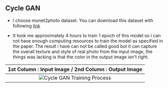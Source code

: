 ## Cycle GAN

- I choose monet2photo dataset. You can download this dataset with following [link](https://www.kaggle.com/datasets/balraj98/monet2photo)

- It took me approximately 4 hours to train 1 epoch of this model so i can not have enough computing resources to train the model as specified in the paper. The result i have can not be called good but it can capture the overall texture and style of real photo from the input image, the things was lacking is that the color in the output image isn't right.

|1st Column : Input Image / 2nd Column : Output Image|
|:--:|
|![Cycle GAN Training Process](cycleGAN_training_process.gif)|